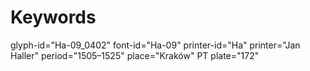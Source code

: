 # Keywords
glyph-id="Ha-09_0402"
font-id="Ha-09"
printer-id="Ha"
printer="Jan Haller"
period="1505–1525"
place="Kraków"
PT plate="172"
